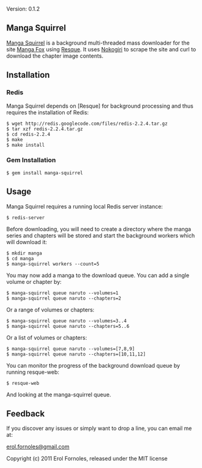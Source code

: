Version: 0.1.2

Manga Squirrel
----------------

[Manga Squirrel](http://github.com/Erol/manga-squirrel) is a background multi-threaded mass downloader for the site [Manga Fox](http://www.mangafox.com) using [Resque](http://github.com/defunkt/resque). It uses [Nokogiri](http://nokogiri.org) to scrape the site and curl to download the chapter image contents.

Installation
------------

### Redis

Manga Squirrel depends on [Resque] for background processing and thus requires the installation of Redis:

    $ wget http://redis.googlecode.com/files/redis-2.2.4.tar.gz
    $ tar xzf redis-2.2.4.tar.gz
    $ cd redis-2.2.4
    $ make
    $ make install

### Gem Installation

    $ gem install manga-squirrel

Usage
-----

Manga Squirrel requires a running local Redis server instance:

    $ redis-server

Before downloading, you will need to create a directory where the manga series and chapters will be stored and start the background workers which will download it:

    $ mkdir manga
    $ cd manga
    $ manga-squirrel workers --count=5
    
You may now add a manga to the download queue. You can add a single volume or chapter by:

    $ manga-squirrel queue naruto --volumes=1
    $ manga-squirrel queue naruto --chapters=2
    
Or a range of volumes or chapters:

    $ manga-squirrel queue naruto --volumes=3..4
    $ manga-squirrel queue naruto --chapters=5..6
    
Or a list of volumes or chapters:

    $ manga-squirrel queue naruto --volumes=[7,8,9]
    $ manga-squirrel queue naruto --chapters=[10,11,12]

You can monitor the progress of the background download queue by running resque-web:

    $ resque-web
    
And looking at the manga-squirrel queue.

Feedback
--------

If you discover any issues or simply want to drop a line, you can email me at:

erol.fornoles@gmail.com 

Copyright (c) 2011 Erol Fornoles, released under the MIT license